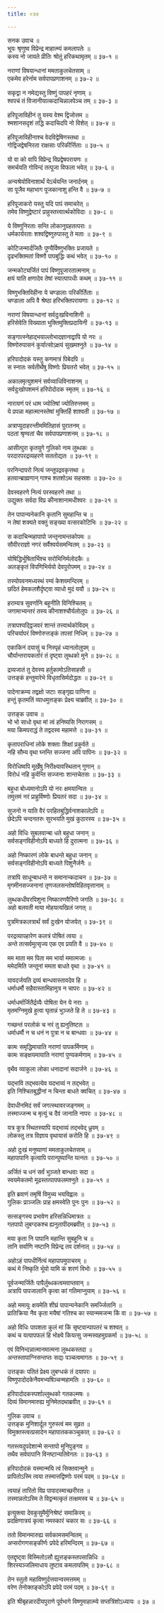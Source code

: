 ```yaml
---
title: ०३७

---
```

सनक उवाच ॥  
भूयः श्रृणुष्व विप्रेन्द्र माहात्म्यं कमलापतेः ॥  
कस्य नो जायते प्रीतिः श्रोतुं हरिकथामृतम् ॥ ३७-१ ॥  
  
नराणां विषयान्धानां ममताकुलचेतसाम् ॥  
एकमेव हरेर्नाम सर्वपापप्रणाशनम् ॥ ३७-२ ॥  
  
सकृद्वा न नमेद्यस्तु विष्णुं पापहरं नृणाम् ॥  
श्वपचं तं विजानीयात्कदाचिन्नालपेञ्च तम् ॥ ३७-३ ॥  
  
हरिपूजाविहीनं तु यस्य वेश्म द्विजोत्तम ॥  
श्मशानसदृशं तद्धि कदाचिदपि नो विशेत् ॥ ३७-४ ॥  
  
हरिपूजाविहीनाश्च वेदविद्वेषिणस्तथा ॥  
गोद्विजद्वेषनिरता राक्षसाः परिकीर्त्तिताः ॥ ३७-५ ॥  
  
यो वा को वापि विप्रेन्द्र विप्रद्वेषपरायणः ॥  
समर्चयति गोविन्दं तत्पूजा विफला भवेत् ॥ ३७-६ ॥  
  
अन्यश्रेयोविनाशार्थं येऽर्चयन्ति जनार्दनम् ॥  
सा पूजैव महाभाग पूजकानाशु हन्ति वै ॥ ३७-७ ॥  
  
हरिपूजाकरो यस्तु यदि पापं समाचरेत् ॥  
तमेव विष्णुद्वेष्टारं प्राहुस्तत्त्वार्त्थकोविदाः ॥ ३७-८ ॥  
  
ये विष्णुनिरताः सन्ति लोकानुग्रहतत्पराः ॥  
धर्मकार्यरताः शश्वद्विष्णुरुपास्तु ते मताः ॥ ३७-९ ॥  
  
कोटिजन्मार्दजितैः पुण्यैर्विष्णुभक्तिः प्रजायते ॥  
दृढभक्तिमतां विष्णौ पापबुद्धिः कथं भवेत् ॥ ३७-१० ॥  
  
जन्मकोट्यर्जितं पापं विष्णुपूजारतात्मनाम् ॥  
क्षयं याति क्षणादेव तेषां स्यात्पापधीः कथम् ॥ ३७-११ ॥  
  
विष्णुभक्तिविहीना ये चण्डालाः परिकीर्तिताः ॥  
चण्डाला अपि वै श्रेष्ठा हरिभक्तिपरायणाः ॥ ३७-१२ ॥  
  
नराणां विषयान्धानां सर्वदुःखविनाशिनी ॥  
हरिसेवेति विख्याता भुक्तिमुक्तिप्रदायिनी ॥ ३७-१३ ॥  
  
सङ्गात्स्नेहाद्भयाल्लोभादज्ञानाद्वापि यो नरः ॥  
विष्णोरुपासनं कुर्यात्सोऽक्षयं सुखमश्नुते ॥ ३७-१४ ॥  
  
हरिपादोदकं यस्तु कणमात्रं पिबेदपि ॥  
स स्नातः सर्वतीर्थेषु विष्णोः प्रियतरो भवेत् ॥ ३७-१५ ॥  
  
अकालमृत्युशमनं सर्वव्याधिविनाशनम् ॥  
सर्वदुःखोपशमनं हरिपोदोदक स्मृतम् ॥ ३७-१६ ॥  
  
नारायणं परं धाम ज्योतिषां ज्योतिरुत्तमम् ॥  
ये प्रपन्ना महात्मानस्तेषां मुक्तिर्हि शाश्वती ॥ ३७-१७ ॥  
  
अत्राप्युदाहरन्तीममितिहासं पुरातनम् ॥  
पठतां श्रृण्वतां चैव सर्वपापप्रणाशनम् ॥ ३७-१८ ॥  
  
आसीत्पुरा कृतयुगे गुलिको नाम लुब्धकः ॥  
परदारपरद्रव्यहरणे सततोद्यतः ॥ ३७-१९ ॥  
  
 परनिन्दापरो नित्यं जन्तूपद्रवकृत्तथा ॥  
हतवान्ब्राह्मणान् गाश्च शतशोऽथ सहस्रशः ॥ ३७-२० ॥  
  
देवस्वहरणे नित्यं परस्वहरणे तथा ॥  
उद्युक्तः सर्वदा विप्र कीनाशानामधीश्वरः ॥ ३७-२१ ॥  
  
तेन पापान्यनेकानि कृतानि सुमहान्ति च ॥  
न तेषां शक्यते वक्तुं सङ्ख्या वत्सरकोटिभिः ॥ ३७-२२ ॥  
  
स कदाचिन्महापापो जन्तृनामन्तकोपमः ॥  
सौवीरराज्ञो नगरं सर्वैश्वर्यसमन्वितम् ॥ ३७-२३ ॥  
  
योषिद्धिर्भूषितार्भिश्च सरोभिनिर्मलोदकैः ॥  
अलङ्कृतं विपणिभिर्ययो देवपुरोपमम् ॥ ३७-२४ ॥  
  
तस्योपवनमध्यस्थं रम्यं केशवमन्दिरम् ॥  
छदितं हेमकलशैर्दृष्ट्वा व्याधो मुदं ययौ ॥ ३७-२५ ॥  
  
हराम्यत्र सुवर्णानि बहूनीति विनिश्चितम् ॥  
जगामाभ्यन्तरं तस्य कीनाशश्चौर्यलोलुपः ॥ ३७-२६ ॥  
  
तत्रापश्यद्द्विजवरं शान्तं तत्त्वार्थकोविदम् ॥  
परिचर्यापरं विष्णोरुत्तङ्कं तपसां निधिम् ॥ ३७-२७ ॥  
  
एकाकिनं दयासुं च निस्पृहं ध्यानलोलुपम् ॥  
चौर्यान्तरायकर्तारं तं दृष्ट्वा लुब्धको मुने ॥ ३७-२८ ॥  
  
द्रव्यजातं तु देवस्य हर्तुकामोऽतिसाहसी ॥  
उत्तङ्कं हन्तुमारेभे विधृतासिर्मदोद्धतः ॥ ३७-२९ ॥  
  
पादेनाक्रम्य तद्वक्षो जटाः सङ्गृह्य पाणिना ॥  
हन्तुं कृतमतिं व्याधमुत्तङ्कः प्रेक्ष्य चाब्रवीत् ॥ ३७-३० ॥  
  
उत्तङ्क उवाच ॥  
भो भो साधो वृथा मां त्वं हनिष्यसि निरागसम् ॥  
मया किमपराद्धं ते तद्वदस्व महामत्ते ॥ ३७-३१ ॥  
  
कृतापराधिनां लोके शक्ताः शिक्षां प्रकुर्वते ॥  
नहि सौम्य वृथा घ्नन्ति सज्जना अपि पापिनः ॥ ३७-३२ ॥  
  
विरोधिष्वपि मूर्खेषु निरीक्ष्यावस्थितान् गुणान् ॥  
विरोधं नहि कुर्वन्ति सज्जनाः शान्तचेतसः ॥ ३७-३३ ॥  
  
बहुधा बोध्यमानोऽपि यो नरः क्षमयान्वितः ॥  
तमुत्तमं नरं प्राहुर्विष्णोः प्रियतरं सदा ॥ ३७-३४ ॥  
  
सुजनो न याति वैरं परहितबुद्धिर्वनाशकालेऽपि ॥  
छेदेऽपि चन्दनतरुः सुरभयति मुखं कुठारस्य ॥ ३७-३५ ॥  
  
अहो विधिः सुबलवान्बा धते बहुधा जनान् ॥  
सर्वसङ्गविहीनोऽपि बाध्यते हि दुरात्मना ॥ ३७-३६ ॥  
  
अहो निष्कारणं लोके बाधन्ते बहुधा जनान् ॥  
सर्वसङ्गविहीनोऽपि बाध्यते पिशुनैर्जनैः ॥  
  
तत्रापि साधून्बाधन्ते न समानान्कदाचन ॥ ३७-३७ ॥  
मृगमीनसज्जनानां तृणजलसन्तोषविहितवृत्तानाम् ॥  
  
लुब्धकधीवरपिशुना निष्कारणवैरिणो जगति ॥ ३७-३८ ॥  
अहो बलवती माया मोहयत्यखिलं जगत् ॥  
  
पुत्रमित्रकलत्रार्थं सर्वं दुःखेन योजयेत् ॥ ३७-३९ ॥  
  
परद्रव्यापहारेण कलत्रं पोषितं त्वया ॥  
अन्ते तत्सर्वमुत्सृज्य एक एव प्रयति वै ॥ ३७-४० ॥  
  
मम माता मम पिता मम भार्या ममात्मजाः ॥  
ममेदमिति जन्तूनां ममता बाधते वृथा ॥ ३७-४१ ॥  
  
यावदर्जयति द्रव्यं बान्धवास्तावदेव हि ॥  
धर्माधर्मौ सहैवास्तामिहामुत्र न चापरः ॥ ३७-४२ ॥  
  
धर्माधर्मार्जितैर्द्रव्यैः पोषिता येन ये नराः ॥  
मृतमग्निमुखे हुत्वा घृतान्नं भुञ्जते हि ते ॥ ३७-४३ ॥  
  
गच्छन्तं परलोकं च नरं तु ह्यनुतिष्टतः ॥  
धर्माधर्मौ न च धनं न पुत्रा न च बान्धवाः ॥ ३७-४४ ॥  
  
कामः समृद्धिमायाति नराणां पापकर्मिणाम् ॥  
कामः सङ्क्षयमायाति नराणां पुण्यकर्मणाम् ॥ ३७-४५ ॥  
  
वृथैव व्याकुला लोका धनादानां सदार्जने ॥ ३७-४६ ॥  
  
यद्भावि तद्भवत्येव यदभाव्यं न तद्भवेत् ॥  
इति निश्चितबुद्धीनां न चिन्ता बाधते क्वचित् ॥ ३७-४७ ॥  
  
देवाधीनमिदं सर्वं जगत्स्थावरजङ्गमम् ॥  
तस्माज्जन्म च मृत्युं च दैवं जानाति नापरः ॥ ३७-४८ ॥  
  
यत्र कुत्र स्थितस्यापि यद्भाव्यं तद्भवेद् ध्रुवम् ॥  
लोकस्तु तत्र विज्ञाय वृथायासं करोति हि ॥ ३७-४९ ॥  
  
अहो दुःखं मनुष्याणां ममताकुलचेतसाम् ॥  
महापापानि कृत्वापि परान्पुष्यान्ति यत्नतः ॥ ३७-५० ॥  
  
अर्जितं च धनं सर्वं भुञ्जते बान्धवाः सदा ॥  
स्वयमेकतमो मूढस्तत्पापफलमश्नुते ॥ ३७-५१ ॥  
  
इति ब्रवाणं तमृषिं विमुच्य भयविह्वलः ॥  
गुलिकः प्राञ्जलिः प्राह क्षमस्वेति पुनः पुनः ॥ ३७-५२ ॥  
  
सत्सङ्गस्य प्रभावेण हरिसन्निधिमात्रतः ॥  
गतपापो लुबग्दकश्च ह्यनुतापीदमब्रवीत् ॥ ३७-५३ ॥  
  
मया कृता नि पापानि महान्ति सुबहूनि च ॥  
तानि सर्वाणि नष्टानि विप्रेन्द्र तव दर्शनात् ॥ ३७-५४ ॥  
  
अहोऽहं पापधीर्नित्यं महापापमुपाचरम् ॥  
कथं मे निष्कृति र्भूयो यामि कं शरणं विभोः ॥ ३७-५५ ॥  
  
पूर्वजन्मार्जितैः पापैर्लुब्धकत्वमवाप्तवान् ॥  
अत्रापि पापजालानि कृत्वा कां गतिमाप्नुयाम् ॥ ३७-५६ ॥  
  
अहो ममायुः क्षयमेति शीघ्रं पापान्यनेकानि समर्ज्जितानि ॥  
प्रातिक्रिया नैव कृता मयैषां गतिश्च का स्यान्ममजन्म किं वा ॥ ३७-५७ ॥  
  
अहो विधिः पापशता कुलं मां किं सृष्टवान्पापतरं च शश्वत् ॥  
कथं च यत्पापफलं हि भोक्ष्ये कियत्सु जन्मस्वहमुग्रकर्मा ॥ ३७-५८ ॥  
  
एवं विनिन्दन्नात्मानमात्मना लुब्धकस्तदा ॥  
अन्तस्तापाग्निसन्तप्तः सद्यः पञ्चत्वमागतः ॥ ३७-५९ ॥  
  
उत्तङ्कः पतितं प्रेक्ष्य लुबग्धकं तं दयापरः ॥  
विष्णुपादोदकेनैवमभ्यषिञ्चन्महामतिः ॥ ३७-६० ॥  
  
हरिपादोदकस्पर्शाल्लुब्धको गतकल्मषः ॥  
दिव्यं विमानमारुह्य मुनिमेतदथाब्रवीत् ॥ ३७-६१ ॥  
  
गुलिक उवाच ॥  
उत्तङ्क मुनिशार्दूल गुरुस्त्वं मम सुव्रत ॥  
विमुक्तस्त्वत्प्रसादेन महापातककञ्चुकात् ॥ ३७-६२ ॥  
  
गतस्त्वदुपदेशान्मे सन्तापो मुनिपुङ्गव ॥  
तथैव सर्वपापानि विनष्टान्यतिवेगतः ॥ ३७-६३ ॥  
  
हरिपादोदकं यस्मान्मयि त्वं सिक्तवान्मुने ॥  
प्रापितोऽस्मि त्वया तस्मात्तद्विष्णोः परमं पदम् ॥ ३७-६४ ॥  
  
त्वयाहं तारितो विप्र पापादस्माच्छरीरतः ॥  
तस्मान्नतोऽस्मि ते विद्वन्मत्कृतं तत्क्षमस्व च ॥ ३७-६५ ॥  
  
इत्युक्त्वा देवकुसुमैर्मुनिश्रेष्टं समाकिरम् ॥  
प्रदक्षिणात्रयं कृत्वा नमस्कारं चकार सः ॥ ३७-६६ ॥  
  
ततो विमानमारुह्य सर्वकामसमन्वितम् ॥  
अप्सरोगणसङ्कीर्णः प्रपेदे हरिमन्दिरम् ॥ ३७-६७ ॥  
  
एतद्दृष्ट्वा विस्मितोऽसौ ह्युत्तङ्कस्तपसान्निधिः ॥  
शिरस्यञ्जलिमाधाय तुष्टाव कमलापतिम् ॥ ३७-६८ ॥  
  
तेन स्तुतो महाविष्णुर्दत्तवान्वरमत्तमम् ॥  
वरेण तेनोक्तङ्कोऽपि प्रपेदे परमं पदम् ॥ ३७-६९ ॥  
  
इति श्रीबृहन्नारदीयपुराणे पूर्वभागे विष्णुमाहात्म्ये सप्तत्रिंशोऽध्यायः ॥ ३७ ॥